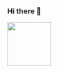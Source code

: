 ### Hi there 👋

<img align="left" width="100" height="" src="https://media.tenor.com/ezk10TtQiCUAAAAi/club-penguin-club-penguin-dance.gif">

<!--
**willrgues/willrgues** is a ✨ _special_ ✨ repository because its `README.md` (this file) appears on your GitHub profile.

Here are some ideas to get you started:

- 🔭 I’m currently working on ...
- 🌱 I’m currently learning ...
- 👯 I’m looking to collaborate on ...
- 🤔 I’m looking for help with ...
- 💬 Ask me about ...
- 📫 How to reach me: ...
- 😄 Pronouns: ...
- ⚡ Fun fact: ...
-->
